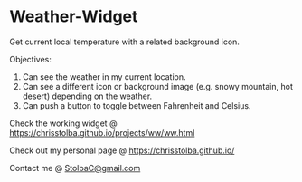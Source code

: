 # Weather-Widget
Get current local temperature with a related background icon.


Objectives:
1) Can see the weather in my current location.
2) Can see a different icon or background image (e.g. snowy mountain, hot desert) depending on the weather.
3) Can push a button to toggle between Fahrenheit and Celsius.


Check the working widget @ https://chrisstolba.github.io/projects/ww/ww.html

Check out my personal page @ https://chrisstolba.github.io/

Contact me @ StolbaC@gmail.com
